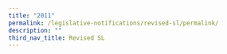 ```yaml
---
title: "2011"
permalink: /legislative-notifications/revised-sl/permalink/
description: ""
third_nav_title: Revised SL
---
```

